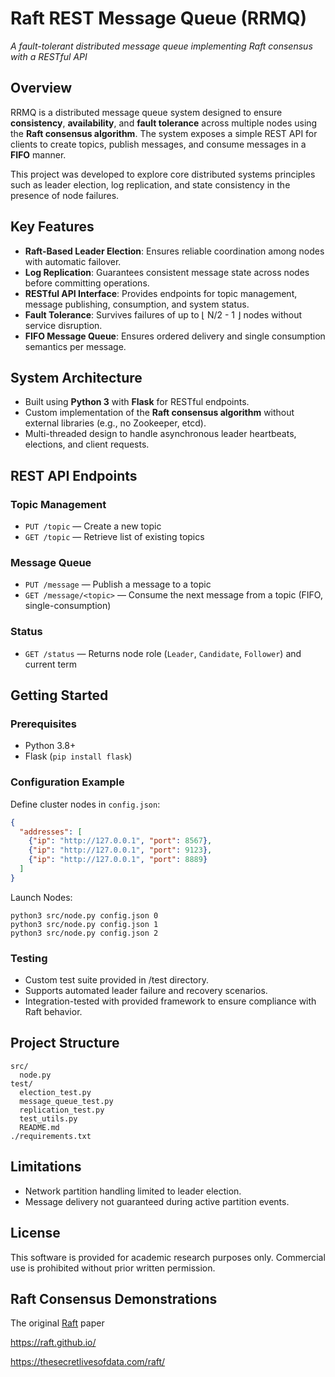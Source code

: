 # Raft REST Message Queue (RRMQ)
*A fault-tolerant distributed message queue implementing Raft consensus with a RESTful API*

## Overview
RRMQ is a distributed message queue system designed to ensure **consistency**, **availability**, and **fault tolerance** across multiple nodes using the **Raft consensus algorithm**. The system exposes a simple REST API for clients to create topics, publish messages, and consume messages in a **FIFO** manner.

This project was developed to explore core distributed systems principles such as leader election, log replication, and state consistency in the presence of node failures.

## Key Features
- **Raft-Based Leader Election**: Ensures reliable coordination among nodes with automatic failover.
- **Log Replication**: Guarantees consistent message state across nodes before committing operations.
- **RESTful API Interface**: Provides endpoints for topic management, message publishing, consumption, and system status.
- **Fault Tolerance**: Survives failures of up to ⌊ N/2 - 1 ⌋ nodes without service disruption.
- **FIFO Message Queue**: Ensures ordered delivery and single consumption semantics per message.

## System Architecture
- Built using **Python 3** with **Flask** for RESTful endpoints.
- Custom implementation of the **Raft consensus algorithm** without external libraries (e.g., no Zookeeper, etcd).
- Multi-threaded design to handle asynchronous leader heartbeats, elections, and client requests.

## REST API Endpoints
### **Topic Management**
- `PUT /topic` — Create a new topic  
- `GET /topic` — Retrieve list of existing topics

### **Message Queue**
- `PUT /message` — Publish a message to a topic  
- `GET /message/<topic>` — Consume the next message from a topic (FIFO, single-consumption)

### **Status**
- `GET /status` — Returns node role (`Leader`, `Candidate`, `Follower`) and current term

## Getting Started
### Prerequisites
- Python 3.8+
- Flask (`pip install flask`)

### Configuration Example
Define cluster nodes in `config.json`:
```json
{
  "addresses": [
    {"ip": "http://127.0.0.1", "port": 8567},
    {"ip": "http://127.0.0.1", "port": 9123},
    {"ip": "http://127.0.0.1", "port": 8889}
  ]
}
```

Launch Nodes:
```
python3 src/node.py config.json 0
python3 src/node.py config.json 1
python3 src/node.py config.json 2
```

### Testing
- Custom test suite provided in /test directory.  
- Supports automated leader failure and recovery scenarios.  
- Integration-tested with provided framework to ensure compliance with Raft behavior.

## Project Structure
```
src/
  node.py
test/
  election_test.py
  message_queue_test.py
  replication_test.py
  test_utils.py
  README.md
./requirements.txt
```

## Limitations
- Network partition handling limited to leader election.  
- Message delivery not guaranteed during active partition events.

## License
This software is provided for academic research purposes only. 
Commercial use is prohibited without prior written permission.

## Raft Consensus Demonstrations
The original [Raft](./raft.pdf) paper

https://raft.github.io/

https://thesecretlivesofdata.com/raft/
